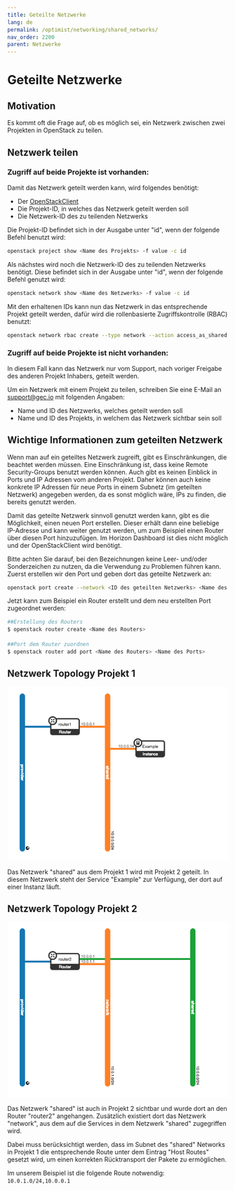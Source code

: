 ```yaml
---
title: Geteilte Netzwerke
lang: de
permalink: /optimist/networking/shared_networks/
nav_order: 2200
parent: Netzwerke
---
```


# Geteilte Netzwerke

## Motivation

Es kommt oft die Frage auf, ob es möglich sei, ein Netzwerk zwischen zwei Projekten in OpenStack zu teilen.

## Netzwerk teilen

### Zugriff auf beide Projekte ist vorhanden:

Damit das Netzwerk geteilt werden kann, wird folgendes benötigt:

* Der [OpenStackClient](https://docs.openstack.org/python-openstackclient/latest/)
* Die Projekt-ID, in welches das Netzwerk geteilt werden soll
* Die Netzwerk-ID des zu teilenden Netzwerks

Die Projekt-ID befindet sich in der Ausgabe unter "id", wenn der folgende Befehl benutzt wird:

```bash
openstack project show <Name des Projekts> -f value -c id
```

Als nächstes wird noch die Netzwerk-ID des zu teilenden Netzwerks benötigt. Diese befindet sich in der Ausgabe unter "id", wenn der folgende Befehl genutzt wird:

```bash
openstack network show <Name des Netzwerks> -f value -c id
```

Mit den erhaltenen IDs kann nun das Netzwerk in das entsprechende Projekt geteilt werden, dafür wird die rollenbasierte Zugriffskontrolle (RBAC) benutzt:

```bash
openstack network rbac create --type network --action access_as_shared --target-project <ID des Projekts> <ID des zu teilenden Netzwerks>
```

### Zugriff auf beide Projekte ist nicht vorhanden:

In diesem Fall kann das Netzwerk nur vom Support, nach voriger Freigabe des anderen Projekt Inhabers, geteilt werden.

Um ein Netzwerk mit einem Projekt zu teilen, schreiben Sie eine E-Mail an [support@gec.io](mailto:support@gec.io) mit folgenden Angaben:

* Name und ID des Netzwerks, welches geteilt werden soll
* Name und ID des Projekts, in welchem das Netzwerk sichtbar sein soll

## Wichtige Informationen zum geteilten Netzwerk

Wenn man auf ein geteiltes Netzwerk zugreift, gibt es Einschränkungen, die beachtet werden müssen.
Eine Einschränkung ist, dass keine Remote Security-Groups benutzt werden können.
Auch gibt es keinen Einblick in Ports und IP Adressen vom anderen Projekt.
Daher können auch keine konkrete IP Adressen für neue Ports in einem Subnetz (im geteilten Netzwerk) angegeben werden, da es sonst möglich wäre, IPs zu finden, die bereits genutzt werden.

Damit das geteilte Netzwerk sinnvoll genutzt werden kann, gibt es die Möglichkeit, einen neuen Port erstellen.
Dieser erhält dann eine beliebige IP-Adresse und kann weiter genutzt werden, um zum Beispiel einen Router über diesen Port hinzuzufügen.
Im Horizon Dashboard ist dies nicht möglich und der OpenStackClient wird benötigt.

Bitte achten Sie darauf, bei den Bezeichnungen keine Leer- und/oder Sonderzeichen zu nutzen, da die Verwendung zu Problemen führen kann.
Zuerst erstellen wir den Port und geben dort das geteilte Netzwerk an:

```bash
openstack port create --network <ID des geteilten Netzwerks> <Name des Ports>
```

Jetzt kann zum Beispiel ein Router erstellt und dem neu erstellten Port zugeordnet werden:

```bash
##Erstellung des Routers
$ openstack router create <Name des Routers>

##Port dem Router zuordnen
$ openstack router add port <Name des Routers> <Name des Ports>
```

## Netzwerk Topology Projekt 1

![](attachments/SharedNetwork1.png)

Das Netzwerk "shared" aus dem Projekt 1 wird mit Projekt 2 geteilt. In diesem Netzwerk steht der Service "Example" zur Verfügung, der dort auf einer Instanz läuft.

## Netzwerk Topology Projekt 2

![](attachments/SharedNetwork2.png)

Das Netzwerk "shared" ist auch in Projekt 2 sichtbar und wurde dort an den Router "router2" angehangen.
Zusätzlich existiert dort das Netzwerk "network", aus dem auf die Services in dem Netzwerk "shared" zugegriffen wird.

Dabei muss berücksichtigt werden, dass im Subnet des "shared" Networks in Projekt 1 die entsprechende Route unter dem Eintrag "Host Routes" gesetzt wird, um einen korrekten Rücktransport der Pakete zu ermöglichen.

Im unserem Beispiel ist die folgende Route notwendig: `10.0.1.0/24,10.0.0.1`
